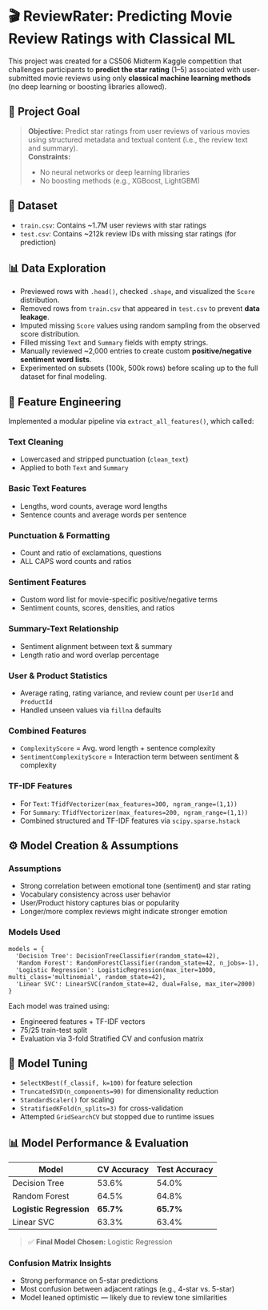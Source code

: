 # 🎬 ReviewRater: Predicting Movie Review Ratings with Classical ML

This project was created for a CS506 Midterm Kaggle competition that challenges participants to **predict the star rating** (1–5) associated with user-submitted movie reviews using only **classical machine learning methods** (no deep learning or boosting libraries allowed).

## 🧠 Project Goal

> **Objective:** Predict star ratings from user reviews of various movies using structured metadata and textual content (i.e., the review text and summary).  
> **Constraints:**  
> - No neural networks or deep learning libraries  
> - No boosting methods (e.g., XGBoost, LightGBM)

## 📂 Dataset

- `train.csv`: Contains ~1.7M user reviews with star ratings
- `test.csv`: Contains ~212k review IDs with missing star ratings (for prediction)

## 📊 Data Exploration

- Previewed rows with `.head()`, checked `.shape`, and visualized the `Score` distribution.
- Removed rows from `train.csv` that appeared in `test.csv` to prevent **data leakage**.
- Imputed missing `Score` values using random sampling from the observed score distribution.
- Filled missing `Text` and `Summary` fields with empty strings.
- Manually reviewed ~2,000 entries to create custom **positive/negative sentiment word lists**.
- Experimented on subsets (100k, 500k rows) before scaling up to the full dataset for final modeling.

## 🧰 Feature Engineering

Implemented a modular pipeline via `extract_all_features()`, which called:

### Text Cleaning
- Lowercased and stripped punctuation (`clean_text`)
- Applied to both `Text` and `Summary`

### Basic Text Features
- Lengths, word counts, average word lengths
- Sentence counts and average words per sentence

### Punctuation & Formatting
- Count and ratio of exclamations, questions
- ALL CAPS word counts and ratios

### Sentiment Features
- Custom word list for movie-specific positive/negative terms
- Sentiment counts, scores, densities, and ratios

### Summary-Text Relationship
- Sentiment alignment between text & summary
- Length ratio and word overlap percentage

### User & Product Statistics
- Average rating, rating variance, and review count per `UserId` and `ProductId`
- Handled unseen values via `fillna` defaults

### Combined Features
- `ComplexityScore` = Avg. word length + sentence complexity
- `SentimentComplexityScore` = Interaction term between sentiment & complexity

### TF-IDF Features
- For `Text`: ```TfidfVectorizer(max_features=300, ngram_range=(1,1))```
- For `Summary`: ```TfidfVectorizer(max_features=200, ngram_range=(1,1))```
- Combined structured and TF-IDF features via ```scipy.sparse.hstack```

## ⚙️ Model Creation & Assumptions

### Assumptions
- Strong correlation between emotional tone (sentiment) and star rating
- Vocabulary consistency across user behavior
- User/Product history captures bias or popularity
- Longer/more complex reviews might indicate stronger emotion

### Models Used
```
models = {
  'Decision Tree': DecisionTreeClassifier(random_state=42),
  'Random Forest': RandomForestClassifier(random_state=42, n_jobs=-1),
  'Logistic Regression': LogisticRegression(max_iter=1000, multi_class='multinomial', random_state=42),
  'Linear SVC': LinearSVC(random_state=42, dual=False, max_iter=2000)
}
```
Each model was trained using:
- Engineered features + TF-IDF vectors
- 75/25 train-test split
- Evaluation via 3-fold Stratified CV and confusion matrix

## 🔧 Model Tuning
- ```SelectKBest(f_classif, k=100)``` for feature selection
- ```TruncatedSVD(n_components=90)``` for dimensionality reduction
- ```StandardScaler()``` for scaling
- ```StratifiedKFold(n_splits=3)``` for cross-validation
- Attempted ```GridSearchCV``` but stopped due to runtime issues


## 📊 Model Performance & Evaluation

| Model               | CV Accuracy | Test Accuracy |
|--------------------|-------------|----------------|
| Decision Tree       | 53.6%       | 54.0%          |
| Random Forest       | 64.5%       | 64.8%          |
| **Logistic Regression** | **65.7%**   | **65.7%**      |
| Linear SVC          | 63.3%       | 63.4%          |

> ✅ **Final Model Chosen:** Logistic Regression

### Confusion Matrix Insights
- Strong performance on 5-star predictions
- Most confusion between adjacent ratings (e.g., 4-star vs. 5-star)
- Model leaned optimistic — likely due to review tone similarities
